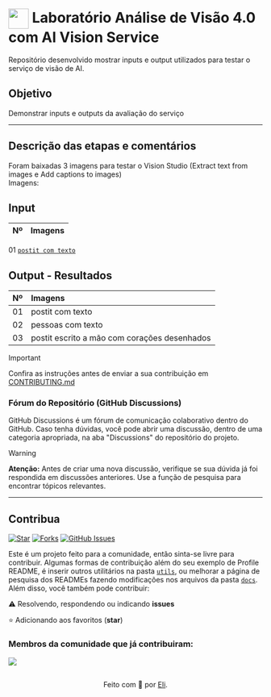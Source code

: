 <h1>
    <a href="https://www.dio.me/">
     <img align="center" width="40px" src="https://hermes.digitalinnovation.one/assets/diome/logo-minimized.png"></a>
    <span> Laboratório Análise de Visão 4.0 com AI Vision Service </span>
</h1>

Repositório desenvolvido mostrar inputs e output utilizados para testar o serviço de visão de AI.

## Objetivo
Demonstrar inputs e outputs da avaliação do serviço

---
## Descrição das etapas e comentários
Foram baixadas 3 imagens para testar o Vision Studio (Extract text from images e Add captions to images) <br>
Imagens:

## Input
<table>
  <thead>
    <tr align="left">
      <th>Nº</th>
      <th>Imagens</th>
    </tr>
  </thead>
 </table>

01 [`postit com texto`](https://github.com/CrisMach/labaivision/blob/main/inputs/postit.jfif)

## Output - Resultados
<table>
  <thead>
    <tr align="left">
      <th>Nº</th>
      <th>Imagens</th>
    </tr>
  </thead>
  <tbody align="left">
    <tr>
      <td>01</td>
      <td>postit com texto</td>
    </tr>
    <tr>
      <td>02</td>
      <td>pessoas com texto</td>
    </tr>
    <tr>
      <td>03</td>
      <td>postit escrito a mão com corações desenhados</td>  
    </tr>
  </tbody>
</table>



> [!IMPORTANT]   
> Confira as instruções antes de enviar a sua contribuição em [CONTRIBUTING.md](https://github.com/digitalinnovationone/dio-lab-open-source/blob/main/CONTRIBUTING.md)

### Fórum do Repositório (GitHub Discussions)
GitHub Discussions é um fórum de comunicação colaborativo dentro do GitHub. Caso tenha dúvidas, você pode abrir uma discussão, dentro de uma categoria apropriada, na aba "Discussions" do repositório do projeto.

> [!WARNING]  
> **Atenção:** Antes de criar uma nova discussão, verifique se sua dúvida já foi respondida em discussões anteriores. Use a função de pesquisa para encontrar tópicos relevantes.

---

## Contribua
[![Star](https://img.shields.io/github/stars/digitalinnovationone/dio-lab-open-source?style=social)](https://github.com/digitalinnovationone/dio-lab-open-source/stargazers)
[![Forks](https://img.shields.io/github/forks/digitalinnovationone/dio-lab-open-source?style=social)](https://github.com/digitalinnovationone/dio-lab-open-source/forks)
[![GitHub Issues](https://img.shields.io/github/issues/digitalinnovationone/dio-lab-open-source?style=social)](https://github.com/digitalinnovationone/dio-lab-open-source/issues/)

 Este é um projeto feito para a comunidade, então sinta-se livre para contribuir. Algumas formas de contribuição além do seu exemplo de Profile README, é inserir outros utilitários na pasta [`utils`](https://github.com/digitalinnovationone/dio-lab-open-source/tree/main/utils), ou melhorar a página de pesquisa dos READMEs fazendo modificações nos arquivos da pasta [`docs`](https://github.com/digitalinnovationone/dio-lab-open-source/tree/main/docs).
<br>
 Além disso, você também pode contribuir:
 
⚠️ Resolvendo, respondendo ou indicando **issues**

⭐ Adicionando aos favoritos (**star**) 

### Membros da comunidade que já contribuiram:
<a href="https://github.com/digitalinnovationone/dio-lab-open-source/graphs/contributors">
  <img src="https://contrib.rocks/image?repo=digitalinnovationone/dio-lab-open-source"/>
</a>

##
<div align="center">Feito com 💙 por <a href="https://github.com/elidianaandrade">Eli</a>.</div>
